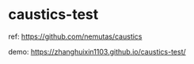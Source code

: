 # caustics-test

ref: https://github.com/nemutas/caustics

demo: https://zhanghuixin1103.github.io/caustics-test/
